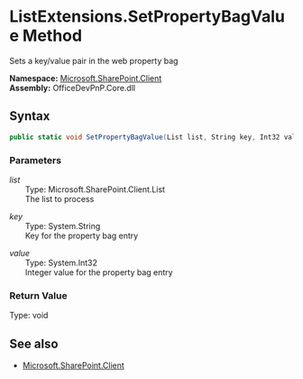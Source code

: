 # ListExtensions.SetPropertyBagValue Method  
Sets a key/value pair in the web property bag  

**Namespace:** [Microsoft.SharePoint.Client](Microsoft.SharePoint.Client.md)  
**Assembly:** OfficeDevPnP.Core.dll  
## Syntax
```C#
public static void SetPropertyBagValue(List list, String key, Int32 value)
```
### Parameters
*list*  
&emsp;&emsp;Type: Microsoft.SharePoint.Client.List  
&emsp;&emsp;The list to process  

*key*  
&emsp;&emsp;Type: System.String  
&emsp;&emsp;Key for the property bag entry  

*value*  
&emsp;&emsp;Type: System.Int32  
&emsp;&emsp;Integer value for the property bag entry  

### Return Value
Type: void  

## See also
- [Microsoft.SharePoint.Client](Microsoft.SharePoint.Client.md)

